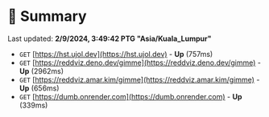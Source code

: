 # 📖 Summary
Last updated: **2/9/2024, 3:49:42 PTG "Asia/Kuala_Lumpur"**

- `GET` [https://hst.ujol.dev](https://hst.ujol.dev) - **Up** (757ms)
- `GET` [https://reddviz.deno.dev/gimme](https://reddviz.deno.dev/gimme) - **Up** (2962ms)
- `GET` [https://reddviz.amar.kim/gimme](https://reddviz.amar.kim/gimme) - **Up** (656ms)
- `GET` [https://dumb.onrender.com](https://dumb.onrender.com) - **Up** (339ms)
